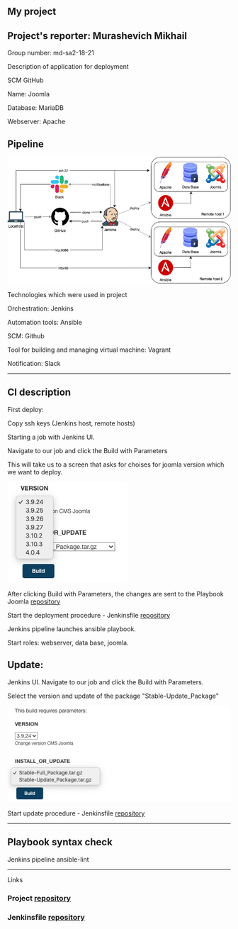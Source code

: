 ## My project

## Project's reporter: Murashevich Mikhail

Group number: md-sa2-18-21

Description of application for deployment

SCM GitHub

Name: Joomla

Database: MariaDB

Webserver: Apache


## Pipeline
![Image](pic/pipeline.png)


Technologies which were used in project

Orchestration: Jenkins

Automation tools: Ansible

SCM: Github

Tool for building and managing virtual machine: Vagrant

Notification: Slack


---

## CI description

First deploy: 

Copy ssh keys (Jenkins host, remote hosts) 

Starting a job with Jenkins UI.

Navigate to our job and click the Build with Parameters

This will take us to a screen that asks for choises for joomla version which we want to deploy.

![Image](pic/11111.png)

After clicking Build with Parameters, the changes are sent to the Playbook Joomla [repository](https://github.com/mikevoice/project)

Start the deployment procedure - Jenkinsfile [repository](https://github.com/mikevoice/pipe) 

Jenkins pipeline launches ansible playbook. 

Start roles: webserver, data base, joomla. 
    
## Update:

Jenkins UI. Navigate to our job and click the Build with Parameters. 

Select the version and update of the package "Stable-Update_Package"

![Image](pic/22222.png)

Start update procedure - Jenkinsfile [repository](https://github.com/mikevoice/pipe)

---

## Playbook syntax check

Jenkins pipeline ansible-lint

---

Links

### Project [repository](https://github.com/mikevoice/project)
### Jenkinsfile [repository](https://github.com/mikevoice/pipe)
